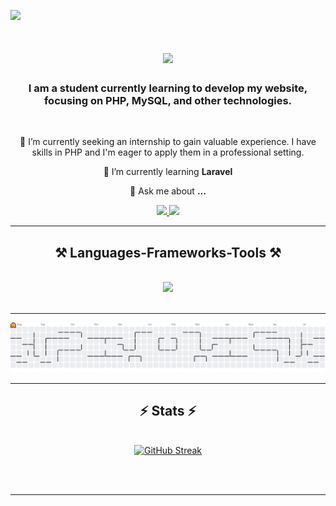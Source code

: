 ![](https://komarev.com/ghpvc/?username=mshfia&color=green&style=flat-square&abbreviated=true)
<h1 align="center">
    <img src="https://readme-typing-svg.herokuapp.com/?font=Righteous&size=35&center=true&vCenter=true&width=500&height=70&duration=4000&lines=Hi+There!+👋;+I'm+Mahruus!;" />
</h1>

<h3 align="center">I am a student currently learning to develop my website, focusing on PHP, MySQL, and other technologies.</h3>

<br/>

<div align="center">
 
 🔭 I’m currently seeking an internship to gain valuable experience. I have skills in PHP and I'm eager to apply them in a professional setting.
 
 🌱 I’m currently learning **Laravel**

💬 Ask me about **...**


 </div>
 
<div align="center"> 
  <a href="mailto:mehmedmahrus@gmail.com">
    <img src="https://img.shields.io/badge/Gmail-333333?style=for-the-badge&logo=gmail&logoColor=green" />
  </a>
    
  <a href="https://www.linkedin.com/in/shofi-a-092785318/" target="_blank">
    <img src="https://img.shields.io/badge/LinkedIn-0077B5?style=for-the-badge&logo=linkedin&logoColor=white" />
  </a>
</div>

 <hr/>
 
<h2 align="center">⚒️ Languages-Frameworks-Tools ⚒️</h2>
<br/>
<div align="center">
    <img src="https://skillicons.dev/icons?i=java,cpp,idea,python,html,css,vscode,github,postgres,mysql,javascript,figma,ai,ps" />
</div>

<br/>
<hr/>

<picture>
  <source media="(prefers-color-scheme: dark)" srcset="https://raw.githubusercontent.com/mshfia/mshfia/output/pacman-contribution-graph-dark.svg">
  <source media="(prefers-color-scheme: light)" srcset="https://raw.githubusercontent.com/mshfia/mshfia/output/pacman-contribution-graph.svg">
  <img alt="pacman contribution graph" src="https://raw.githubusercontent.com/mshfia/mshfia/output/pacman-contribution-graph.svg">
</picture>

<hr/>

<h2 align="center">⚡ Stats ⚡</h2>
<br>
<div align=center>
  <a href="https://git.io/streak-stats"><img src="https://streak-stats.demolab.com?user=mshfia&theme=shadow-green&card_width=498" alt="GitHub Streak" /></a>
</div>

<br/><br/>

<hr/>

<br/>
